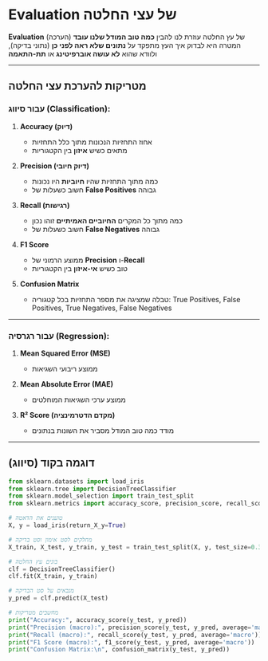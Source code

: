 # Evaluation של עצי החלטה

**Evaluation** (הערכה) של עץ החלטה עוזרת לנו להבין **כמה טוב המודל שלנו עובד**  
המטרה היא לבדוק איך העץ מתפקד על **נתונים שלא ראה לפני כן** (נתוני בדיקה), ולוודא שהוא **לא עושה אוברפיטינג** או **תת-התאמה**

---

## מטריקות להערכת עצי החלטה

### עבור סיווג (Classification):

1. **Accuracy (דיוק)**  
   - אחוז התחזיות הנכונות מתוך כלל התחזיות  
   - מתאים כשיש **איזון** בין הקטגוריות

2. **Precision (דיוק חיובי)**  
   - כמה מתוך התחזיות שהיו **חיוביות** היו נכונות  
   - חשוב כשעלות של **False Positives** גבוהה

3. **Recall (רגישות)**  
   - כמה מתוך כל המקרים **החיוביים האמיתיים** זוהו נכון  
   - חשוב כשעלות של **False Negatives** גבוהה

4. **F1 Score**  
   - ממוצע הרמוני של **Precision** ו-**Recall**  
   - טוב כשיש **אי-איזון** בין הקטגוריות

5. **Confusion Matrix**  
   - טבלה שמציגה את מספר התחזיות בכל קטגוריה: True Positives, False Positives, True Negatives, False Negatives

---

### עבור רגרסיה (Regression):

1. **Mean Squared Error (MSE)**  
   - ממוצע ריבועי השגיאות

2. **Mean Absolute Error (MAE)**  
   - ממוצע ערכי השגיאות המוחלטים

3. **R² Score (מקדם הדטרמינציה)**  
   - מודד כמה טוב המודל מסביר את השונות בנתונים

---

## דוגמה בקוד (סיווג)

```python
from sklearn.datasets import load_iris
from sklearn.tree import DecisionTreeClassifier
from sklearn.model_selection import train_test_split
from sklearn.metrics import accuracy_score, precision_score, recall_score, f1_score, confusion_matrix

# טוענים את הדאטה
X, y = load_iris(return_X_y=True)

# מחלקים לסט אימון וסט בדיקה
X_train, X_test, y_train, y_test = train_test_split(X, y, test_size=0.3, random_state=42)

# בונים עץ החלטה
clf = DecisionTreeClassifier()
clf.fit(X_train, y_train)

# מנבאים על סט הבדיקה
y_pred = clf.predict(X_test)

# מחשבים מטריקות
print("Accuracy:", accuracy_score(y_test, y_pred))
print("Precision (macro):", precision_score(y_test, y_pred, average='macro'))
print("Recall (macro):", recall_score(y_test, y_pred, average='macro'))
print("F1 Score (macro):", f1_score(y_test, y_pred, average='macro'))
print("Confusion Matrix:\n", confusion_matrix(y_test, y_pred))
